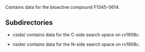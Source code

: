 Contains data for the bioactive compound F1345-0614.

## Subdirectories

- cside/ contains data for the C-side search space on rv1908c.

- nside/ contains data for the N-side search space on rv1908c.


